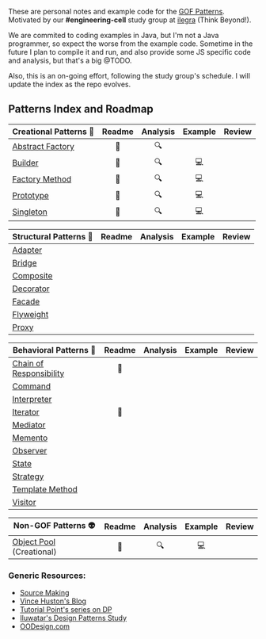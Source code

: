 These are personal notes and example code for the [GOF Patterns](https://en.wikipedia.org/wiki/Design_Patterns). Motivated by our **#engineering-cell** study group at [ilegra](http://ilegra.com/) (Think Beyond!).

We are commited to coding examples in Java, but I'm not a Java programmer, so expect the worse from the example code. Sometime in the future I plan to compile it and run, and also provide some JS specific code and analysis, but that's a big @TODO.

Also, this is an on-going effort, following the study group's schedule. I will update the index as the repo evolves. 

## Patterns Index and Roadmap

| Creational Patterns :construction_worker:             | Readme | Analysis | Example  | Review |
|-------------------------------------------------------|:------:|:--------:|:--------:|:------:|
| [Abstract Factory](/abstract-factory)                 | :book: |  :mag:   |          |        |
| [Builder](/builder)                                   | :book: |  :mag:   |:computer:|        |
| [Factory Method](/factory-method)                     | :book: |  :mag:   |:computer:|        |
| [Prototype](/prototype)                               | :book: |  :mag:   |:computer:|        |
| [Singleton](/singleton)                               | :book: |  :mag:   |:computer:|        |

| Structural Patterns :triangular_ruler:                | Readme | Analysis | Example  | Review |
|-------------------------------------------------------|:------:|:--------:|:--------:|:------:|
| [Adapter](/adapter)                                   |        |          |          |        |
| [Bridge](/bridge)                                     |        |          |          |        |
| [Composite](/composite)                               |        |          |          |        |
| [Decorator](/decorator)                               |        |          |          |        |
| [Facade](/facade)                                     |        |          |          |        |
| [Flyweight](/flyweight)                               |        |          |          |        |
| [Proxy](/proxy)                                       |        |          |          |        |

| Behavioral Patterns :traffic_light:                   | Readme | Analysis | Example  | Review |
|-------------------------------------------------------|:------:|:--------:|:--------:|:------:|
| [Chain of Responsibility](/chain-of-responsibility)   | :book: |          |          |        |
| [Command](/command)                                   |        |          |          |        |
| [Interpreter](/interpreter)                           |        |          |          |        |
| [Iterator](/iterator)                                 | :book: |          |          |        |
| [Mediator](/mediator)                                 |        |          |          |        |
| [Memento](/memento)                                   |        |          |          |        |
| [Observer](/observer)                                 |        |          |          |        |
| [State](/state)                                       |        |          |          |        |
| [Strategy](/strategy)                                 |        |          |          |        |
| [Template Method](/template-method)                   |        |          |          |        |
| [Visitor](/visitor)                                   |        |          |          |        |

| Non-GOF Patterns :alien:                              | Readme | Analysis | Example  | Review |
|-------------------------------------------------------|:------:|:--------:|:--------:|:------:|
| [Object Pool](/object-pool) (Creational)              | :book: |  :mag:   |:computer:|        |

### Generic Resources:
- [Source Making](https://sourcemaking.com/design_patterns)
- [Vince Huston's Blog](http://www.vincehuston.org/dp/)
- [Tutorial Point's series on DP](http://www.tutorialspoint.com/design_pattern/)
- [Iluwatar's Design Patterns Study](http://java-design-patterns.com/patterns/)
- [OODesign.com](http://www.oodesign.com/)